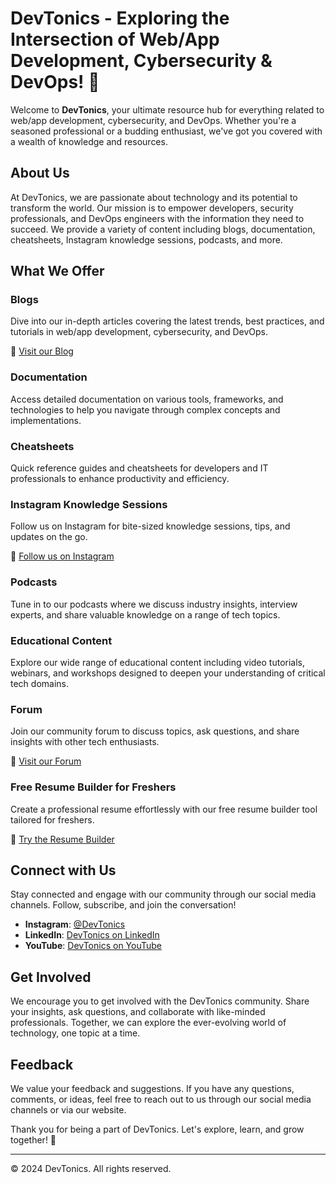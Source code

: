 # DevTonics - Exploring the Intersection of Web/App Development, Cybersecurity & DevOps! 🚀

Welcome to **DevTonics**, your ultimate resource hub for everything related to web/app development, cybersecurity, and DevOps. Whether you're a seasoned professional or a budding enthusiast, we've got you covered with a wealth of knowledge and resources.

## About Us

At DevTonics, we are passionate about technology and its potential to transform the world. Our mission is to empower developers, security professionals, and DevOps engineers with the information they need to succeed. We provide a variety of content including blogs, documentation, cheatsheets, Instagram knowledge sessions, podcasts, and more.

## What We Offer

### Blogs
Dive into our in-depth articles covering the latest trends, best practices, and tutorials in web/app development, cybersecurity, and DevOps.

🔗 [Visit our Blog](https://devtonics.in/)

### Documentation
Access detailed documentation on various tools, frameworks, and technologies to help you navigate through complex concepts and implementations.

### Cheatsheets
Quick reference guides and cheatsheets for developers and IT professionals to enhance productivity and efficiency.

### Instagram Knowledge Sessions
Follow us on Instagram for bite-sized knowledge sessions, tips, and updates on the go.

🔗 [Follow us on Instagram](https://www.instagram.com/devtonics/)

### Podcasts
Tune in to our podcasts where we discuss industry insights, interview experts, and share valuable knowledge on a range of tech topics.

### Educational Content
Explore our wide range of educational content including video tutorials, webinars, and workshops designed to deepen your understanding of critical tech domains.

### Forum
Join our community forum to discuss topics, ask questions, and share insights with other tech enthusiasts.

🔗 [Visit our Forum](https://forum.devtonics.in/)

### Free Resume Builder for Freshers
Create a professional resume effortlessly with our free resume builder tool tailored for freshers.

🔗 [Try the Resume Builder](https://makemycv.devtonics.in)

## Connect with Us

Stay connected and engage with our community through our social media channels. Follow, subscribe, and join the conversation!

- **Instagram**: [@DevTonics](https://www.instagram.com/devtonics/)
- **LinkedIn**: [DevTonics on LinkedIn](https://linkedin.com/company/DevTonics)
- **YouTube**: [DevTonics on YouTube](https://youtube.com/@DevTonics)

## Get Involved

We encourage you to get involved with the DevTonics community. Share your insights, ask questions, and collaborate with like-minded professionals. Together, we can explore the ever-evolving world of technology, one topic at a time.

## Feedback

We value your feedback and suggestions. If you have any questions, comments, or ideas, feel free to reach out to us through our social media channels or via our website.

Thank you for being a part of DevTonics. Let's explore, learn, and grow together! 🚀

---

© 2024 DevTonics. All rights reserved.
